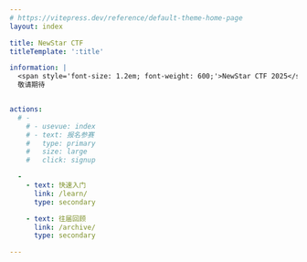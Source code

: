 ```yaml
---
# https://vitepress.dev/reference/default-theme-home-page
layout: index

title: NewStar CTF
titleTemplate: ':title'

information: |
  <span style='font-size: 1.2em; font-weight: 600;'>NewStar CTF 2025</span>
  敬请期待


actions:
  # -
    # - usevue: index
    # - text: 报名参赛
    #   type: primary
    #   size: large
    #   click: signup

  -
    - text: 快速入门
      link: /learn/
      type: secondary

    - text: 往届回顾
      link: /archive/
      type: secondary

---
```

